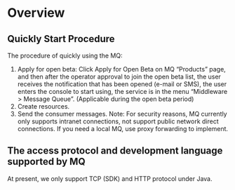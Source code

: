 # Overview
## Quickly Start Procedure
The procedure of quickly using the MQ:
1.	Apply for open beta: Click Apply for Open Beta on MQ “Products” page, and then after the operator approval to join the open beta list, the user receives the notification that has been opened (e-mail or SMS), the user enters the console to start using, the service is in the menu “Middleware > Message Queue”. (Applicable during the open beta period)
2.	Create resources.
3.	Send the consumer messages. 
Note: 
For security reasons, MQ currently only supports intranet connections, not support public network direct connections.
If you need a local MQ, use proxy forwarding to implement. 
## The access protocol and development language supported by MQ
At present, we only support TCP (SDK) and HTTP protocol under Java.

